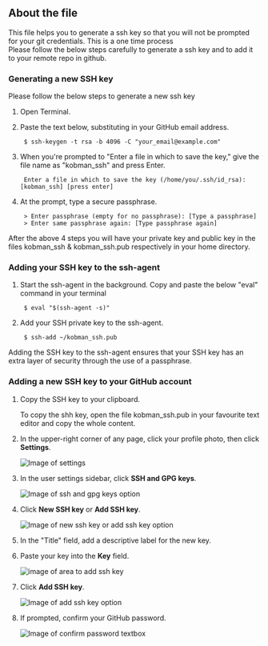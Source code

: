 ## About the file

This file helps you to generate a ssh key so that you will not be prompted for your git credentials. This is a one time process</br>
Please follow the below steps carefully to generate a ssh key and to add it to your remote repo in github.

### Generating a new SSH key

Please follow the below steps to generate a new ssh key

1. Open Terminal.

2. Paste the text below, substituting in your GitHub email address.

        $ ssh-keygen -t rsa -b 4096 -C "your_email@example.com"

3. When you're prompted to "Enter a file in which to save the key," give the file name as "kobman_ssh" and press Enter.

        Enter a file in which to save the key (/home/you/.ssh/id_rsa): [kobman_ssh] [press enter]
        
4. At the prompt, type a secure passphrase.

        > Enter passphrase (empty for no passphrase): [Type a passphrase]
        > Enter same passphrase again: [Type passphrase again]

After the above 4 steps you will have your private key and public key in the files kobman_ssh & kobman_ssh.pub respectively in your home directory.

### Adding your SSH key to the ssh-agent

1. Start the ssh-agent in the background. Copy and paste the below "eval" command in your terminal
    
        $ eval "$(ssh-agent -s)"

2. Add your SSH private key to the ssh-agent. 
    
        $ ssh-add ~/kobman_ssh.pub
        
Adding the SSH key to the ssh-agent ensures that your SSH key has an extra layer of security through the use of a passphrase.

### Adding a new SSH key to your GitHub account

1. Copy the SSH key to your clipboard.

    To copy the shh key, open the file kobman_ssh.pub in your favourite text editor and copy the whole content.
    
2. In the upper-right corner of any page, click your profile photo, then click **Settings**.
    
    ![Image of settings](https://docs.github.com/assets/images/help/settings/userbar-account-settings.png)
    
3. In the user settings sidebar, click **SSH and GPG keys**.

    ![Image of ssh and gpg keys option](https://docs.github.com/assets/images/help/settings/settings-sidebar-ssh-keys.png)
    
4. Click **New SSH key** or **Add SSH key**.
    
    ![Image of new ssh key or add ssh key option](https://docs.github.com/assets/images/help/settings/ssh-add-ssh-key.png)
    
5. In the "Title" field, add a descriptive label for the new key. 

6. Paste your key into the **Key** field.

    ![image of area to add ssh key](https://docs.github.com/assets/images/help/settings/ssh-key-paste.png)
    
7. Click **Add SSH key**.
    
    ![Image of add ssh key option](https://docs.github.com/assets/images/help/settings/ssh-add-key.png)
    
8. If prompted, confirm your GitHub password.

    ![Image of confirm password textbox](https://docs.github.com/assets/images/help/settings/sudo_mode_popup.png)
